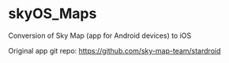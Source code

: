 # skyOS_Maps
Conversion of Sky Map (app for Android devices) to iOS

Original app git repo: https://github.com/sky-map-team/stardroid
